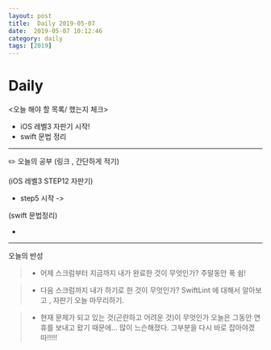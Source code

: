 ```yaml
---
layout: post
title:  Daily 2019-05-07
date:  2019-05-07 10:12:46
category: daily
tags: [2019]
---
```


# Daily

<오늘 해야 할 목록/ 했는지 체크>

- iOS 레벨3 자판기 시작!
- swift 문법 정리

------

✏️ 오늘의 공부 (링크 , 간단하게 적기)

(iOS 레벨3  STEP12 자판기)

- step5 시작 ->
> 


(swift 문법정리)

-

------

오늘의 반성

> - 어제 스크럼부터 지금까지 내가 완료한 것이 무엇인가?
  > 주말동안 푹 쉼!

> - 다음 스크럼까지 내가 하기로 한 것이 무엇인가?
> SwiftLint 에 대해서 알아보고 , 자판기 오늘 마무리하기. 


> - 현재 문제가 되고 있는 것(곤란하고 어려운 것)이 무엇인가
 오늘은 그동안 연휴를 보내고 왔기 때문에... 많이 느슨해졌다. 그부분을 다시 바로 잡아야겠따!!!!!






